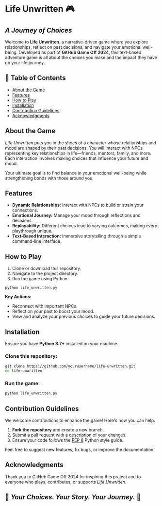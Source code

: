 # Life Unwritten 🎮

## *A Journey of Choices*

Welcome to **Life Unwritten**, a narrative-driven game where you explore relationships, reflect on past decisions, and navigate your emotional well-being. Developed as part of **GitHub Game Off 2024**, this text-based adventure game is all about the choices you make and the impact they have on your life journey.

## 📝 Table of Contents

- [About the Game](#about-the-game)
- [Features](#features)
- [How to Play](#how-to-play)
- [Installation](#installation)
- [Contribution Guidelines](#contribution-guidelines)
- [Acknowledgments](#acknowledgments)

## About the Game

*Life Unwritten* puts you in the shoes of a character whose relationships and mood are shaped by their past decisions. You will interact with NPCs representing key relationships in life—friends, mentors, family, and more. Each interaction involves making choices that influence your future and mood.

Your ultimate goal is to find balance in your emotional well-being while strengthening bonds with those around you.

## Features

- **Dynamic Relationships:** Interact with NPCs to build or strain your connections.
- **Emotional Journey:** Manage your mood through reflections and decisions.
- **Replayability:** Different choices lead to varying outcomes, making every playthrough unique.
- **Text-Based Interaction:** Immersive storytelling through a simple command-line interface.

## How to Play

1. Clone or download this repository.
2. Navigate to the project directory.
3. Run the game using Python:

```
python life_unwritten.py
```

**Key Actions:**
- Reconnect with important NPCs.
- Reflect on your past to boost your mood.
- View and analyze your previous choices to guide your future decisions.

## Installation

Ensure you have **Python 3.7+** installed on your machine.

### Clone this repository:

```bash
git clone https://github.com/yourusername/life-unwritten.git
cd life-unwritten
```

### Run the game:

```bash
python life_unwritten.py
```

## Contribution Guidelines

We welcome contributions to enhance the game! Here's how you can help:

1. **Fork the repository** and create a new branch.
2. Submit a pull request with a description of your changes.
3. Ensure your code follows the [PEP 8](https://peps.python.org/pep-0008/) Python style guide.

Feel free to suggest new features, fix bugs, or improve the documentation!

## Acknowledgments

Thank you to GitHub Game Off 2024 for inspiring this project and to everyone who plays, contributes, or supports *Life Unwritten*.

## 🌟 *Your Choices. Your Story. Your Journey.* 🌟
